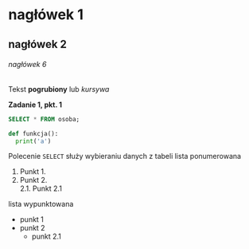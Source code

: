 # nagłówek 1
## nagłówek 2
###### nagłówek 6

Tekst **pogrubiony** lub _kursywa_


**Zadanie 1, pkt. 1**
```sql
SELECT * FROM osoba;
```
```python
def funkcja():
  print('a')
```
Polecenie `SELECT` służy wybieraniu danych z tabeli
lista ponumerowana
1. Punkt 1.
2. Punkt 2.  
2.1. Punkt 2.1

lista wypunktowana
* punkt 1
* punkt 2  
  * punkt 2.1

